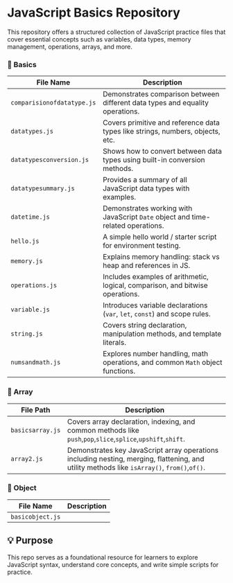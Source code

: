 # JavaScript Basics Repository

This repository offers a structured collection of JavaScript practice files that cover essential concepts such as variables, data types, memory management, operations, arrays, and more.

### 📁 Basics

| File Name                   | Description                                                                    |
|-----------------------------|--------------------------------------------------------------------------------|
| `comparisionofdatatype.js`  | Demonstrates comparison between different data types and equality operations.  |
| `datatypes.js`              | Covers primitive and reference data types like strings, numbers, objects, etc. |
| `datatypesconversion.js`    | Shows how to convert between data types using built-in conversion methods.     |
| `datatypesummary.js`        | Provides a summary of all JavaScript data types with examples.                 |
| `datetime.js`               | Demonstrates working with JavaScript `Date` object and time-related operations.|
| `hello.js`                  | A simple hello world / starter script for environment testing.                 |
| `memory.js`                 | Explains memory handling: stack vs heap and references in JS.                  |
| `operations.js`             | Includes examples of arithmetic, logical, comparison, and bitwise operations.  |
| `variable.js`               | Introduces variable declarations (`var`, `let`, `const`) and scope rules.      |
| `string.js`                 | Covers string declaration, manipulation methods, and template literals.        |
| `numsandmath.js`            | Explores number handling, math operations, and common `Math` object functions. |


### 📁 Array

| File Path           | Description                                                                                                                                 |
|---------------------|---------------------------------------------------------------------------------------------------------------------------------------------|
| `basicsarray.js`    | Covers array declaration, indexing, and common methods like `push`,`pop`,`slice`,`splice`,`upshift`,`shift`.                                |
|`array2.js`          | Demonstrates key JavaScript array operations including nesting, merging, flattening, and utility methods like `isArray()`, `from()`,`of()`. | 


### 📁 Object

| File Name                   | Description                                                                    |
|-----------------------------|--------------------------------------------------------------------------------|
| `basicobject.js`            |                                                                                |


## 💡 Purpose

This repo serves as a foundational resource for learners to explore JavaScript syntax, understand core concepts, and write simple scripts for practice.
